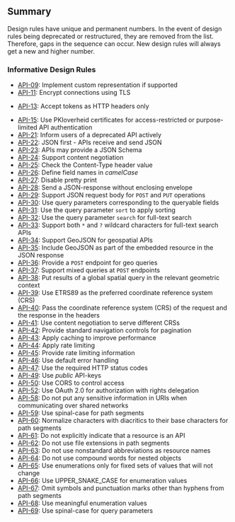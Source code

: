 
## Summary

<aside class="note">
Design rules have unique and permanent numbers. In the event of design rules being deprecated or restructured, they are removed from the list. Therefore, gaps in the sequence can occur. New design rules will always get a new and higher number.
</aside>

### Informative Design Rules

* <a href="#api-09">API-09</a>: Implement custom representation if supported
* <a href="#api-11">API-11</a>: Encrypt connections using TLS
<!-- * <a href="#api-12">API-12</a>: Allow access to an API only if an API key is provided -->
* <a href="#api-13">API-13</a>: Accept tokens as HTTP headers only
<!-- * <a href="#api-14">API-14</a>: Use OAuth 2.0 for authorization -->
* <a href="#api-15">API-15</a>: Use PKIoverheid certificates for access-restricted or purpose-limited API authentication
* <a href="#api-21">API-21</a>: Inform users of a deprecated API actively
* <a href="#api-22">API-22</a>: JSON first - APIs receive and send JSON
* <a href="#api-23">API-23</a>: APIs may provide a JSON Schema
* <a href="#api-24">API-24</a>: Support content negotiation
* <a href="#api-25">API-25</a>: Check the Content-Type header value
* <a href="#api-26">API-26</a>: Define field names in *camelCase*
* <a href="#api-27">API-27</a>: Disable pretty print
* <a href="#api-28">API-28</a>: Send a JSON-response without enclosing envelope
* <a href="#api-29">API-29</a>: Support JSON request body for `POST` and `PUT` operations
* <a href="#api-30">API-30</a>: Use query parameters corresponding to the queryable fields
* <a href="#api-31">API-31</a>: Use the query parameter `sort` to apply sorting
* <a href="#api-32">API-32</a>: Use the query parameter `search` for full-text search
* <a href="#api-33">API-33</a>: Support both `*` and `?` wildcard characters for full-text search APIs
* <a href="#api-34">API-34</a>: Support GeoJSON for geospatial APIs
* <a href="#api-35">API-35</a>: Include GeoJSON as part of the embedded resource in the JSON response
* <a href="#api-36">API-36</a>: Provide a `POST` endpoint for geo queries
* <a href="#api-37">API-37</a>: Support mixed queries at `POST` endpoints
* <a href="#api-38">API-38</a>: Put results of a global spatial query in the relevant geometric context
* <a href="#api-39">API-39</a>: Use ETRS89 as the preferred coordinate reference system (CRS)
* <a href="#api-40">API-40</a>: Pass the coordinate reference system (CRS) of the request and the response in the headers
* <a href="#api-41">API-41</a>: Use content negotiation to serve different CRSs
* <a href="#api-42">API-42</a>: Provide standard navigation controls for pagination
* <a href="#api-43">API-43</a>: Apply caching to improve performance
* <a href="#api-44">API-44</a>: Apply rate limiting
* <a href="#api-45">API-45</a>: Provide rate limiting information
* <a href="#api-46">API-46</a>: Use default error handling
* <a href="#api-47">API-47</a>: Use the required HTTP status codes
* <a href="#api-49">API-49</a>: Use *public* API-keys
* <a href="#api-50">API-50</a>: Use CORS to control access
* <a href="#api-52">API-52</a>: Use OAuth 2.0 for authorization with rights delegation
* <a href="#api-58">API-58</a>: Do not put any sensitive information in URIs when communicating over shared networks
* <a href="#api-59">API-59</a>: Use spinal-case for path segments
* <a href="#api-60">API-60</a>: Normalize characters with diacritics to their base characters for path segments
* <a href="#api-61">API-61</a>: Do not explicitly indicate that a resource is an API
* <a href="#api-62">API-62</a>: Do not use file extensions in path segments
* <a href="#api-63">API-63</a>: Do not use nonstandard abbreviations as resource names
* <a href="#api-64">API-64</a>: Do not use compound words for nested objects
* <a href="#api-65">API-65</a>: Use enumerations only for fixed sets of values that will not change
* <a href="#api-66">API-66</a>: Use UPPER_SNAKE_CASE for enumeration values
* <a href="#api-67">API-67</a>: Omit symbols and punctuation marks other than hyphens from path segments
* <a href="#api-68">API-68</a>: Use meaningful enumeration values
* <a href="#api-69">API-69</a>: Use spinal-case for query parameters


<!-- ### <a name="api-12"></a>API-12: Allow access to an API only if an API key is provided

Preferrably, APIs should require at least a sign-up process that involves
accepting its fair use policy before an API key is issued. -->

<!-- ### <a name="api-14"></a>API-14: Use OAuth 2.0 for authorization

A RESTful API should not maintain state. A token has to be sent for each
request. OAuth 2.0 is the recommended standard. Chapter *Beveiliging* contains
further information. -->
